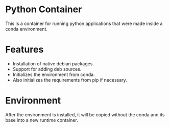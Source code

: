 
# Python Container

This is a container for running python applications that were made inside a conda environment.

# Features

* Installation of native debian packages.
* Support for adding deb sources.
* Initializes the environment from conda.
* Also initializes the requirements from pip if necessary.

# Environment

After the environment is installed, it will be copied without the conda and its base into a new runtime container.
